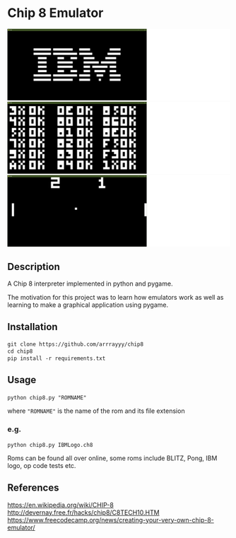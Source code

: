 # Chip 8 Emulator


![IBM logo](screenshots/IBM%20logo.png)
![IBM logo](screenshots/opcodecheck.png)
![IBM logo](screenshots/Pong.png)


## Description

A Chip 8 interpreter implemented in python and pygame.

The motivation for this project was to learn how emulators work as well as learning to make a graphical application using pygame.

## Installation

```
git clone https://github.com/arrrayyy/chip8
cd chip8
pip install -r requirements.txt
```

## Usage

``python chip8.py "ROMNAME"``

where ``"ROMNAME"`` is the name of the rom and its file extension

### e.g.

``python chip8.py IBMLogo.ch8``

Roms can be found all over online, some roms include BLITZ, Pong, IBM logo, op code tests etc.

## References

https://en.wikipedia.org/wiki/CHIP-8
http://devernay.free.fr/hacks/chip8/C8TECH10.HTM
https://www.freecodecamp.org/news/creating-your-very-own-chip-8-emulator/
